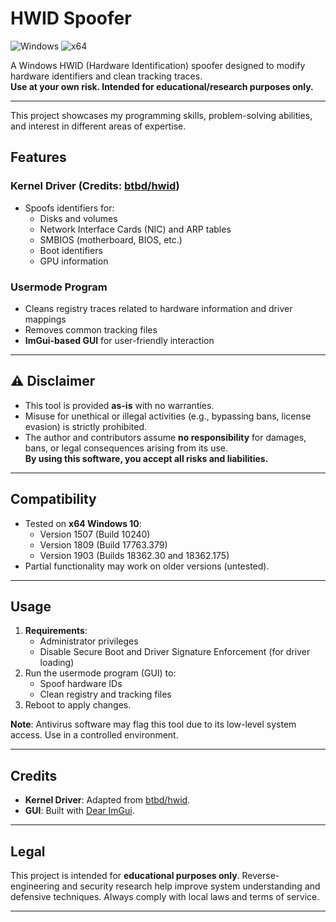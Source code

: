 # HWID Spoofer

![Windows](https://img.shields.io/badge/Platform-Windows-blue) 
![x64](https://img.shields.io/badge/Architecture-x64-green)

A Windows HWID (Hardware Identification) spoofer designed to modify hardware identifiers and clean tracking traces.  
**Use at your own risk. Intended for educational/research purposes only.**

---
This project showcases my programming skills, problem-solving abilities, and interest in different areas of expertise.

## Features

### Kernel Driver (Credits: [btbd/hwid](https://github.com/btbd/hwid))
- Spoofs identifiers for:
  - Disks and volumes
  - Network Interface Cards (NIC) and ARP tables
  - SMBIOS (motherboard, BIOS, etc.)
  - Boot identifiers
  - GPU information

### Usermode Program
- Cleans registry traces related to hardware information and driver mappings
- Removes common tracking files
- **ImGui-based GUI** for user-friendly interaction

---

## ⚠️ Disclaimer
- This tool is provided **as-is** with no warranties. 
- Misuse for unethical or illegal activities (e.g., bypassing bans, license evasion) is strictly prohibited.
- The author and contributors assume **no responsibility** for damages, bans, or legal consequences arising from its use.  
**By using this software, you accept all risks and liabilities.**

---

## Compatibility
- Tested on **x64 Windows 10**:
  - Version 1507 (Build 10240)
  - Version 1809 (Build 17763.379)
  - Version 1903 (Builds 18362.30 and 18362.175)
- Partial functionality may work on older versions (untested).

---

## Usage
1. **Requirements**:
   - Administrator privileges
   - Disable Secure Boot and Driver Signature Enforcement (for driver loading)
2. Run the usermode program (GUI) to:
   - Spoof hardware IDs
   - Clean registry and tracking files
3. Reboot to apply changes.

**Note**: Antivirus software may flag this tool due to its low-level system access. Use in a controlled environment.

---

## Credits
- **Kernel Driver**: Adapted from [btbd/hwid](https://github.com/btbd/hwid).  
- **GUI**: Built with [Dear ImGui](https://github.com/ocornut/imgui).

---

## Legal
This project is intended for **educational purposes only**. Reverse-engineering and security research help improve system understanding and defensive techniques. Always comply with local laws and terms of service.

---
